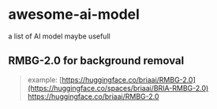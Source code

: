 # awesome-ai-model
a list of AI model maybe usefull

## RMBG-2.0 for background removal 
> example: [https://huggingface.co/briaai/RMBG-2.0](https://huggingface.co/spaces/briaai/BRIA-RMBG-2.0)
> https://huggingface.co/briaai/RMBG-2.0
